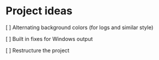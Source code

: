 # Project ideas

[ ] Alternating background colors (for logs and similar style)

[ ] Built in fixes for Windows output

[ ] Restructure the project
